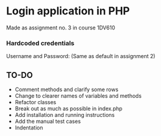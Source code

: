 # Login application in PHP
Made as assignment no. 3 in course 1DV610

### Hardcoded credentials

Username and Password:
(Same as default in assignment 2)

## TO-DO

- Comment methods and clarify some rows
- Change to clearer names of variables and methods
- Refactor classes
- Break out as much as possible in index.php
- Add installation and running instructions
- Add the manual test cases
- Indentation

